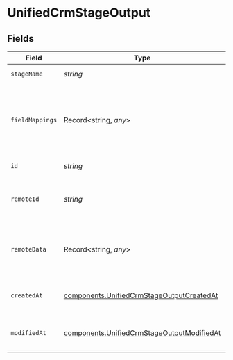 # UnifiedCrmStageOutput


## Fields

| Field                                                                                                    | Type                                                                                                     | Required                                                                                                 | Description                                                                                              |
| -------------------------------------------------------------------------------------------------------- | -------------------------------------------------------------------------------------------------------- | -------------------------------------------------------------------------------------------------------- | -------------------------------------------------------------------------------------------------------- |
| `stageName`                                                                                              | *string*                                                                                                 | :heavy_check_mark:                                                                                       | The name of the stage                                                                                    |
| `fieldMappings`                                                                                          | Record<string, *any*>                                                                                    | :heavy_minus_sign:                                                                                       | The custom field mappings of the stage between the remote 3rd party & Panora                             |
| `id`                                                                                                     | *string*                                                                                                 | :heavy_minus_sign:                                                                                       | The UUID of the stage                                                                                    |
| `remoteId`                                                                                               | *string*                                                                                                 | :heavy_minus_sign:                                                                                       | The id of the stage in the context of the Crm 3rd Party                                                  |
| `remoteData`                                                                                             | Record<string, *any*>                                                                                    | :heavy_minus_sign:                                                                                       | The remote data of the stage in the context of the Crm 3rd Party                                         |
| `createdAt`                                                                                              | [components.UnifiedCrmStageOutputCreatedAt](../../models/components/unifiedcrmstageoutputcreatedat.md)   | :heavy_minus_sign:                                                                                       | The created date of the object                                                                           |
| `modifiedAt`                                                                                             | [components.UnifiedCrmStageOutputModifiedAt](../../models/components/unifiedcrmstageoutputmodifiedat.md) | :heavy_minus_sign:                                                                                       | The modified date of the object                                                                          |